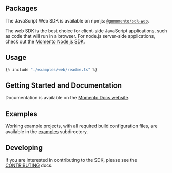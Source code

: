 ## Packages

The JavaScript Web SDK is available on npmjs: [`@gomomento/sdk-web`](https://www.npmjs.com/package/@gomomento/sdk-web).

The web SDK is the best choice for client-side JavaScript applications, such as code that will run in a browser.  For
node.js server-side applications, check out the [Momento Node.js SDK](../client-sdk-nodejs).

## Usage

```javascript
{% include "./examples/web/readme.ts" %}
```

## Getting Started and Documentation

Documentation is available on the [Momento Docs website](https://docs.momentohq.com).

## Examples

Working example projects, with all required build configuration files, are available in the [examples](../../examples/web) subdirectory.

## Developing

If you are interested in contributing to the SDK, please see the [CONTRIBUTING](./CONTRIBUTING.md) docs.
